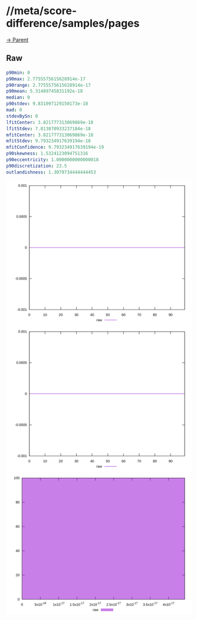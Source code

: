 
# //meta/score-difference/samples/pages

[→ Parent](../..)


## Raw


```yaml
p90min: 0
p90max: 2.7755575615628914e-17
p90range: 2.7755575615628914e-17
p90mean: 5.31489745831192e-18
median: 0
p90stdev: 9.831097129150173e-18
mad: 0
stdevBySn: 0
lfitCenter: 3.821777313069869e-18
lfitStdev: 7.813870933237184e-18
mfitCenter: 3.821777313069869e-18
mfitStdev: 9.793234917639194e-18
mfitConfidence: 9.793234917639194e-19
p90skewness: 1.5324123094751316
p90eccentricity: 1.0000000000000018
p90discretization: 23.5
outlandishness: 1.3079734444444453

```

![PLOT: raw-values](./raw/values.svg)![PLOT: raw-sorted](./raw/sorted.svg)![PLOT: raw-histogram](./raw/histogram.svg)
